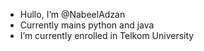 - Hullo, I’m @NabeelAdzan
- Currently mains python and java
- I’m currently enrolled in Telkom University
